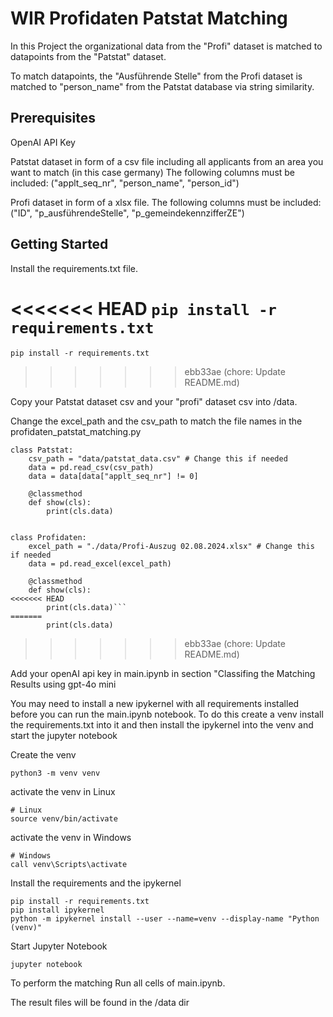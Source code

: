# WIR Profidaten Patstat Matching
In this Project the organizational data from the "Profi" dataset is matched to datapoints from the "Patstat" dataset.

To match datapoints, the "Ausführende Stelle" from the Profi dataset is matched to "person_name" from the Patstat database via string similarity.

## Prerequisites

OpenAI API Key

Patstat dataset in form of a csv file including all applicants from an area you want to match (in this case germany)
The following columns must be included: ("applt_seq_nr", "person_name", "person_id")

Profi dataset in form of a xlsx file.
The following columns must be included: ("ID", "p_ausführendeStelle", "p_gemeindekennzifferZE")

## Getting Started

Install the requirements.txt file.

<<<<<<< HEAD
```pip install -r requirements.txt```
=======
```
pip install -r requirements.txt
```
>>>>>>> ebb33ae (chore: Update README.md)

Copy your Patstat dataset csv and your "profi" dataset csv into /data.

Change the excel_path and the csv_path to match the file names in the profidaten_patstat_matching.py

```
class Patstat:
    csv_path = "data/patstat_data.csv" # Change this if needed
    data = pd.read_csv(csv_path)
    data = data[data["applt_seq_nr"] != 0]

    @classmethod
    def show(cls):
        print(cls.data)


class Profidaten:
    excel_path = "./data/Profi-Auszug 02.08.2024.xlsx" # Change this if needed
    data = pd.read_excel(excel_path)

    @classmethod
    def show(cls):
<<<<<<< HEAD
        print(cls.data)```
=======
        print(cls.data)

```
>>>>>>> ebb33ae (chore: Update README.md)

Add your openAI api key in main.ipynb in section "Classifing the Matching Results using gpt-4o mini


You may need to install a new ipykernel with all requirements installed before you can run the  main.ipynb notebook.
To do this create a venv install the requirements.txt into it and then install the ipykernel into the venv and start the jupyter notebook

Create the venv
```
python3 -m venv venv
```

activate the venv in Linux
```
# Linux
source venv/bin/activate
```
activate the venv in Windows
```
# Windows
call venv\Scripts\activate
```

Install the requirements and the ipykernel
```
pip install -r requirements.txt
pip install ipykernel
python -m ipykernel install --user --name=venv --display-name "Python (venv)"
```
Start Jupyter Notebook
```
jupyter notebook
```

To perform the matching Run all cells of main.ipynb.

The result files will be found in the /data dir
